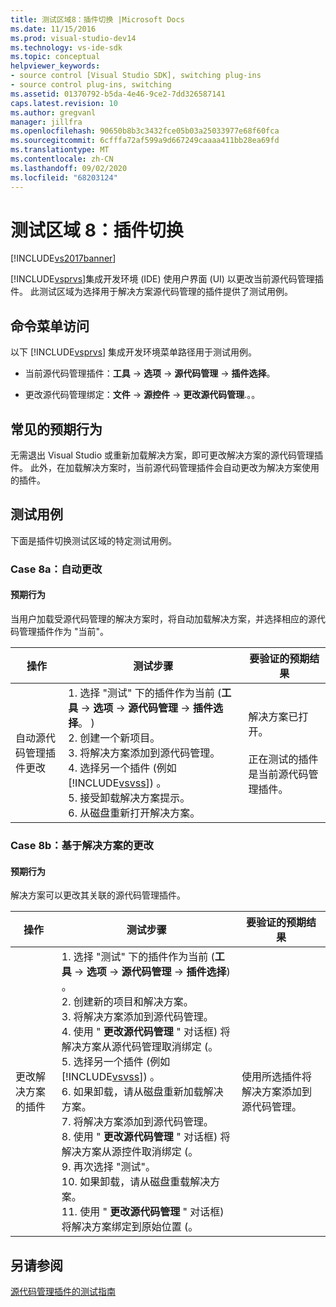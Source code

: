 ```yaml
---
title: 测试区域8：插件切换 |Microsoft Docs
ms.date: 11/15/2016
ms.prod: visual-studio-dev14
ms.technology: vs-ide-sdk
ms.topic: conceptual
helpviewer_keywords:
- source control [Visual Studio SDK], switching plug-ins
- source control plug-ins, switching
ms.assetid: 01370792-b5da-4e46-9ce2-7dd326587141
caps.latest.revision: 10
ms.author: gregvanl
manager: jillfra
ms.openlocfilehash: 90650b8b3c3432fce05b03a25033977e68f60fca
ms.sourcegitcommit: 6cfffa72af599a9d667249caaaa411bb28ea69fd
ms.translationtype: MT
ms.contentlocale: zh-CN
ms.lasthandoff: 09/02/2020
ms.locfileid: "68203124"
---
```

# <a name="test-area-8-plug-in-switching"></a>测试区域 8：插件切换
[!INCLUDE[vs2017banner](../../includes/vs2017banner.md)]

[!INCLUDE[vsprvs](../../includes/vsprvs-md.md)]集成开发环境 (IDE) 使用户界面 (UI) 以更改当前源代码管理插件。 此测试区域为选择用于解决方案源代码管理的插件提供了测试用例。  
  
## <a name="command-menu-access"></a>命令菜单访问  
 以下 [!INCLUDE[vsprvs](../../includes/vsprvs-md.md)] 集成开发环境菜单路径用于测试用例。  
  
- 当前源代码管理插件：**工具**  ->  **选项**  ->  **源代码管理**  ->  **插件选择**。  
  
- 更改源代码管理绑定：**文件**  ->  **源控件**  ->  **更改源代码管理**.。。  
  
## <a name="common-expected-behavior"></a>常见的预期行为  
 无需退出 Visual Studio 或重新加载解决方案，即可更改解决方案的源代码管理插件。 此外，在加载解决方案时，当前源代码管理插件会自动更改为解决方案使用的插件。  
  
## <a name="test-cases"></a>测试用例  
 下面是插件切换测试区域的特定测试用例。  
  
### <a name="case-8a-automatic-change"></a>Case 8a：自动更改  
  
#### <a name="expected-behavior"></a>预期行为  
 当用户加载受源代码管理的解决方案时，将自动加载解决方案，并选择相应的源代码管理插件作为 "当前"。  
  
|操作|测试步骤|要验证的预期结果|  
|------------|----------------|--------------------------------|  
|自动源代码管理插件更改|1. 选择 "测试" 下的插件作为当前 (**工具**  ->  **选项**  ->  **源代码管理**  ->  **插件选择**。 ) <br />2. 创建一个新项目。<br />3. 将解决方案添加到源代码管理。<br />4. 选择另一个插件 (例如 [!INCLUDE[vsvss](../../includes/vsvss-md.md)]) 。<br />5. 接受卸载解决方案提示。<br />6. 从磁盘重新打开解决方案。|解决方案已打开。<br /><br /> 正在测试的插件是当前源代码管理插件。|  
  
### <a name="case-8b-solution-based-change"></a>Case 8b：基于解决方案的更改  
  
#### <a name="expected-behavior"></a>预期行为  
 解决方案可以更改其关联的源代码管理插件。  
  
|操作|测试步骤|要验证的预期结果|  
|------------|----------------|--------------------------------|  
|更改解决方案的插件|1. 选择 "测试" 下的插件作为当前 (**工具**  ->  **选项**  ->  **源代码管理**  ->  **插件选择**) 。<br />2. 创建新的项目和解决方案。<br />3. 将解决方案添加到源代码管理。<br />4. 使用 " **更改源代码管理** " 对话框) 将解决方案从源代码管理取消绑定 (。<br />5. 选择另一个插件 (例如 [!INCLUDE[vsvss](../../includes/vsvss-md.md)]) 。<br />6. 如果卸载，请从磁盘重新加载解决方案。<br />7. 将解决方案添加到源代码管理。<br />8. 使用 " **更改源代码管理** " 对话框) 将解决方案从源控件取消绑定 (。<br />9. 再次选择 "测试"。<br />10. 如果卸载，请从磁盘重载解决方案。<br />11. 使用 " **更改源代码管理** " 对话框) 将解决方案绑定到原始位置 (。|使用所选插件将解决方案添加到源代码管理。|  
  
## <a name="see-also"></a>另请参阅  
 [源代码管理插件的测试指南](../../extensibility/internals/test-guide-for-source-control-plug-ins.md)
